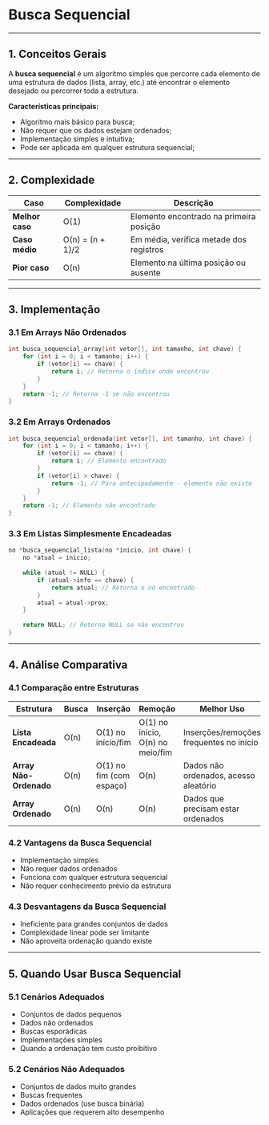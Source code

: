 # Busca Sequencial

---

## 1. Conceitos Gerais

A **busca sequencial** é um algoritmo simples que percorre cada elemento de uma estrutura de dados (lista, array, etc.) até encontrar o elemento desejado ou percorrer toda a estrutura.

**Características principais:**

- Algoritmo mais básico para busca;
- Não requer que os dados estejam ordenados;
- Implementação simples e intuitiva;
- Pode ser aplicada em qualquer estrutura sequencial;

---

## 2. Complexidade 

| Caso | Complexidade | Descrição |
|------|-------------|-----------|
| **Melhor caso** | O(1) | Elemento encontrado na primeira posição |
| **Caso médio** | O(n) = (n + 1)/2 | Em média, verifica metade dos registros |
| **Pior caso** | O(n) | Elemento na última posição ou ausente |

---

## 3. Implementação

### 3.1 Em Arrays Não Ordenados
```c title="Implementação:"
int busca_sequencial_array(int vetor[], int tamanho, int chave) {
    for (int i = 0; i < tamanho; i++) {
        if (vetor[i] == chave) {
            return i; // Retorna o índice onde encontrou
        }
    }
    return -1; // Retorna -1 se não encontrou
}
```
### 3.2 Em Arrays Ordenados
```c title="Implementação:"
int busca_sequencial_ordenada(int vetor[], int tamanho, int chave) {
    for (int i = 0; i < tamanho; i++) {
        if (vetor[i] == chave) {
            return i; // Elemento encontrado
        }
        if (vetor[i] > chave) {
            return -1; // Para antecipadamente - elemento não existe
        }
    }
    return -1; // Elemento não encontrado
}
```
### 3.3 Em Listas Simplesmente Encadeadas
```c title="Implementação:"
no *busca_sequencial_lista(no *inicio, int chave) {
    no *atual = inicio;
    
    while (atual != NULL) {
        if (atual->info == chave) {
            return atual; // Retorna o nó encontrado
        }
        atual = atual->prox;
    }
    
    return NULL; // Retorna NULL se não encontrou
}
```

---

## 4. Análise Comparativa

### 4.1 Comparação entre Estruturas

| Estrutura | Busca | Inserção | Remoção | Melhor Uso |
|-----------|-------|----------|---------|------------|
| **Lista Encadeada** | O(n) | O(1) no início/fim | O(1) no início, O(n) no meio/fim | Inserções/remoções frequentes no início |
| **Array Não-Ordenado** | O(n) | O(1) no fim (com espaço) | O(n) | Dados não ordenados, acesso aleatório |
| **Array Ordenado** | O(n) | O(n) | O(n) | Dados que precisam estar ordenados |

### 4.2 Vantagens da Busca Sequencial
- Implementação simples
- Não requer dados ordenados
- Funciona com qualquer estrutura sequencial
- Não requer conhecimento prévio da estrutura

### 4.3 Desvantagens da Busca Sequencial
- Ineficiente para grandes conjuntos de dados
- Complexidade linear pode ser limitante
- Não aproveita ordenação quando existe

---

## 5. Quando Usar Busca Sequencial

### 5.1 Cenários Adequados
- Conjuntos de dados pequenos
- Dados não ordenados
- Buscas esporádicas
- Implementações simples
- Quando a ordenação tem custo proibitivo

### 5.2 Cenários Não Adequados
- Conjuntos de dados muito grandes
- Buscas frequentes
- Dados ordenados (use busca binária)
- Aplicações que requerem alto desempenho

